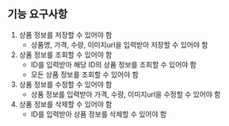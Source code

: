 ## 기능 요구사항
1. 상품 정보를 저장할 수 있어야 함
   - 상품명, 가격, 수량, 이미지url을 입력받아 저장할 수 있어야 함
2. 상품 정보를 조회할 수 있어야 함
   - ID를 입력받아 해당 ID의 상품 정보를 조회할 수 있어야 함
   - 모든 상품 정보를 조회할 수 있어야 함
3. 상품 정보를 수정할 수 있어야 함
   - 상품 정보를 입력받아 가격, 수량, 이미지url을 수정할 수 있어야 함
4. 상품 정보를 삭제할 수 있어야 함
   - ID를 입력받아 상품 정보를 삭제할 수 있어야 함
